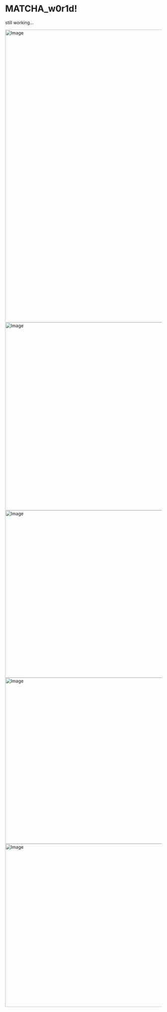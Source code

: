 # MATCHA_w0r1d!
still working...

<img width="1900" height="938" alt="Image" src="https://github.com/user-attachments/assets/6cf79bda-b459-4211-8844-37661d539efe" />
<img width="927" height="602" alt="Image" src="https://github.com/user-attachments/assets/c4cece09-2200-4fb7-ae0d-b1d143ff03ad" />
<img width="930" height="536" alt="Image" src="https://github.com/user-attachments/assets/9257c097-292f-4160-9840-8155d593df90" />
<img width="923" height="532" alt="Image" src="https://github.com/user-attachments/assets/7f8a768c-080e-4ebf-9aac-fa012d8eb5b5" />
<img width="932" height="523" alt="Image" src="https://github.com/user-attachments/assets/354cb7d7-e525-4b0c-a1d5-3d2cd5f5c8f7" />

